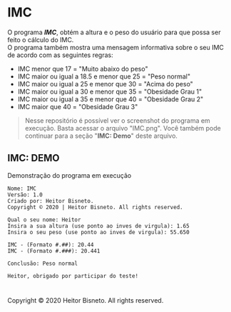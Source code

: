 # IMC
O programa ***IMC***, obtém a altura e o peso do usuário para que possa ser feito o cálculo do IMC.
<br> O programa também mostra uma mensagem informativa sobre o seu IMC de acordo com as seguintes regras:

* IMC menor que 17 = "Muito abaixo do peso"
* IMC maior ou igual a 18.5 e menor que 25 = "Peso normal"
* IMC maior ou igual a 25 e menor que 30 = "Acima do peso"
* IMC maior ou igual a 30 e menor que 35 = "Obesidade Grau 1"
* IMC maior ou igual a 35 e menor que 40 = "Obesidade Grau 2"
* IMC maior que 40 = "Obesidade Grau 3"

>Nesse repositório é possível ver o screenshot do programa em execução. Basta acessar o arquivo "IMC.png". Você também pode continuar para a seção "**IMC: Demo**" deste arquivo.

## IMC: DEMO

Demonstração do programa em execução

```
Nome: IMC
Versão: 1.0
Criado por: Heitor Bisneto.
Copyright © 2020 | Heitor Bisneto. All rights reserved.

Qual o seu nome: Heitor
Insira a sua altura (use ponto ao inves de virgula): 1.65
Insira o seu peso (use ponto ao inves de virgula): 55.650

IMC - (Formato #.##): 20.44
IMC - (Formato #.###): 20.441

Conclusão: Peso normal

Heitor, obrigado por participar do teste!
```
#

Copyright © 2020 Heitor Bisneto. All rights reserved.